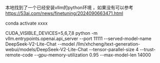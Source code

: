 本地找到了一个已经安装vllm的python环境  ，如果没有可以参考 https://53ai.com/news/finetuning/2024090663471.html

conda  activate xxxx


CUDA_VISIBLE_DEVICES=5,6,7,8 python -m vllm.entrypoints.openai.api_server --port 11111 --served-model-name DeepSeek-V2-Lite-Chat --model /llm/xhcheng/text-generation-webui/models/DeepSeek-V2-Lite-Chat --tensor-parallel-size 4 --trust-remote-code --gpu-memory-utilization 0.95 --max-model-len 14000

